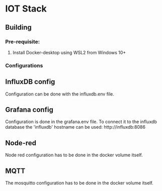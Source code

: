 # IOT Stack

## Building

### Pre-requisite:
1. Install Docker-desktop using WSL2 from Windows 10+

### Configurations
## InfluxDB config
Configuration can be done with the influxdb.env file.

## Grafana config
Configuration is done in the grafana.env file. To connect it to the influxdb database the 'influxdb' hostname can be used: http://influxdb:8086

## Node-red
Node red configuration has to be done in the docker volume itself.

## MQTT
The mosquitto configuration has to be done in the docker volume itself.
